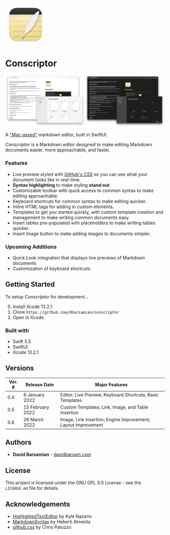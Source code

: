 ![App icon](https://raw.githubusercontent.com/dbarsamian/conscriptor/main/Conscriptor/Assets.xcassets/AppIcon.appiconset/icon_128x128.png)

# Conscriptor

![Preview of the Conscriptor app, displaying the editor and the preview window](https://raw.githubusercontent.com/dbarsamian/conscriptor/main/ConscriptorScreenshot.png)

A ["Mac-assed"](https://daringfireball.net/linked/2020/03/20/mac-assed-mac-apps) markdown editor, built in SwiftUI.

*Conscriptor* is a Markdown editor designed to make editing Markdown documents easier, more approachable, and faster.

### Features

- Live preview styled with [GitHub's CSS](https://github.com/sindresorhus/github-markdown-css) so you can see what your document looks like in real-time.
- **Syntax highlighting** to make styling **stand out**.
- Customizable toolbar with quick access to common syntax to make editing approachable.
- Keyboard shortcuts for common syntax to make editing quicker.
- Inline HTML tags for adding in custom elements.
- Templates to get you started quickly, with custom template creation and management to make writing common documents easy.
- Insert tables pre-populated with placeholders to make writing tables quicker.
- Insert image button to make adding images to documents simpler.

### Upcoming Additions

- Quick Look integration that displays live previews of Markdown documents.
- Customization of keyboard shortcuts.

## Getting Started

To setup *Conscriptor* for development...

0. Install Xcode 13.2.1.
1. Clone `https://github.com/dbarsamian/conscriptor`
2. Open in Xcode.

### Built with

- Swift 5.5
- SwiftUI
- Xcode 13.2.1

## Versions

| Ver. # | Release Date | Major Features |
| --- | --- | --- |
| 0.4 | 6 January 2022 | Editor; Live Preview; Keyboard Shortcuts; Basic Templates |
| 0.5 | 15 February 2022 | Custom Templates; Link, Image, and Table Insertion |
| 0.6 | 26 March 2022 | Image, Link Insertion; Engine Improvement; Layout Improvement |


## Authors

- **David Barsamian** - [davidbarsam.com](https://davidbarsam.com)

## License

This project is licensed under the GNU GPL 3.0 License - see the `LICENSE.md` file for details.

## Acknowledgements

- [HighlightedTextEditor](https://github.com/kyle-n/HighlightedTextEditor) by Kyle Nazario
- [MarkdownSyntax](https://github.com/hebertialmeida/MarkdownSyntax) by Heberti Almeida
- [github.css](https://gist.github.com/tuzz/3331384) by Chris Patuzzo
